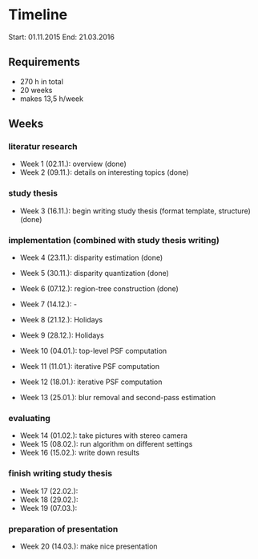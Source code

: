 # Timeline

Start: 01.11.2015
End: 21.03.2016


## Requirements

- 270 h in total
- 20 weeks
- makes 13,5 h/week


## Weeks
### literatur research

- Week 1 (02.11.): overview (done)
- Week 2 (09.11.): details on interesting topics (done)

### study thesis

- Week 3 (16.11.): begin writing study thesis (format template, structure) (done)


### implementation (combined with study thesis writing)

- Week 4 (23.11.): disparity estimation (done)
- Week 5 (30.11.): disparity quantization (done)

- Week 6 (07.12.): region-tree construction (done)
- Week 7 (14.12.): -
- Week 8 (21.12.): Holidays
- Week 9 (28.12.): Holidays

- Week 10 (04.01.): top-level PSF computation
- Week 11 (11.01.): iterative PSF computation
- Week 12 (18.01.): iterative PSF computation
- Week 13 (25.01.): blur removal and second-pass estimation


### evaluating

- Week 14 (01.02.): take pictures with stereo camera
- Week 15 (08.02.): run algorithm on different settings
- Week 16 (15.02.): write down results


### finish writing study thesis

- Week 17 (22.02.):
- Week 18 (29.02.):
- Week 19 (07.03.):


### preparation of presentation

- Week 20 (14.03.): make nice presentation
